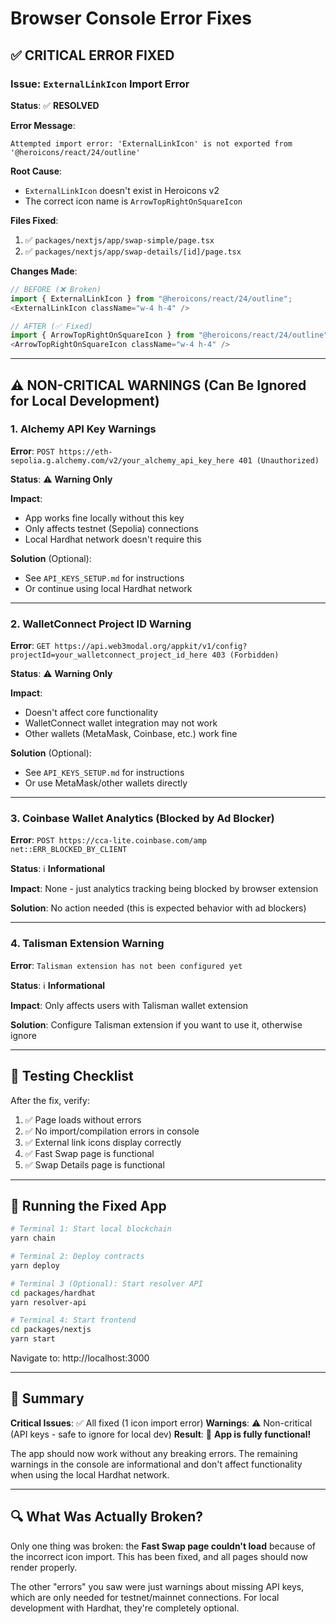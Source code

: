 # Browser Console Error Fixes

## ✅ CRITICAL ERROR FIXED

### Issue: `ExternalLinkIcon` Import Error
**Status**: ✅ **RESOLVED**

**Error Message**:
```
Attempted import error: 'ExternalLinkIcon' is not exported from '@heroicons/react/24/outline'
```

**Root Cause**: 
- `ExternalLinkIcon` doesn't exist in Heroicons v2
- The correct icon name is `ArrowTopRightOnSquareIcon`

**Files Fixed**:
1. ✅ `packages/nextjs/app/swap-simple/page.tsx`
2. ✅ `packages/nextjs/app/swap-details/[id]/page.tsx`

**Changes Made**:
```typescript
// BEFORE (❌ Broken)
import { ExternalLinkIcon } from "@heroicons/react/24/outline";
<ExternalLinkIcon className="w-4 h-4" />

// AFTER (✅ Fixed)
import { ArrowTopRightOnSquareIcon } from "@heroicons/react/24/outline";
<ArrowTopRightOnSquareIcon className="w-4 h-4" />
```

---

## ⚠️ NON-CRITICAL WARNINGS (Can Be Ignored for Local Development)

### 1. Alchemy API Key Warnings
**Error**: `POST https://eth-sepolia.g.alchemy.com/v2/your_alchemy_api_key_here 401 (Unauthorized)`

**Status**: ⚠️ **Warning Only**

**Impact**: 
- App works fine locally without this key
- Only affects testnet (Sepolia) connections
- Local Hardhat network doesn't require this

**Solution** (Optional):
- See `API_KEYS_SETUP.md` for instructions
- Or continue using local Hardhat network

---

### 2. WalletConnect Project ID Warning
**Error**: `GET https://api.web3modal.org/appkit/v1/config?projectId=your_walletconnect_project_id_here 403 (Forbidden)`

**Status**: ⚠️ **Warning Only**

**Impact**:
- Doesn't affect core functionality
- WalletConnect wallet integration may not work
- Other wallets (MetaMask, Coinbase, etc.) work fine

**Solution** (Optional):
- See `API_KEYS_SETUP.md` for instructions
- Or use MetaMask/other wallets directly

---

### 3. Coinbase Wallet Analytics (Blocked by Ad Blocker)
**Error**: `POST https://cca-lite.coinbase.com/amp net::ERR_BLOCKED_BY_CLIENT`

**Status**: ℹ️ **Informational**

**Impact**: None - just analytics tracking being blocked by browser extension

**Solution**: No action needed (this is expected behavior with ad blockers)

---

### 4. Talisman Extension Warning
**Error**: `Talisman extension has not been configured yet`

**Status**: ℹ️ **Informational**

**Impact**: Only affects users with Talisman wallet extension

**Solution**: Configure Talisman extension if you want to use it, otherwise ignore

---

## 🎯 Testing Checklist

After the fix, verify:

1. ✅ Page loads without errors
2. ✅ No import/compilation errors in console
3. ✅ External link icons display correctly
4. ✅ Fast Swap page is functional
5. ✅ Swap Details page is functional

---

## 🚀 Running the Fixed App

```bash
# Terminal 1: Start local blockchain
yarn chain

# Terminal 2: Deploy contracts
yarn deploy

# Terminal 3 (Optional): Start resolver API
cd packages/hardhat
yarn resolver-api

# Terminal 4: Start frontend
cd packages/nextjs
yarn start
```

Navigate to: http://localhost:3000

---

## 📝 Summary

**Critical Issues**: ✅ All fixed (1 icon import error)
**Warnings**: ⚠️ Non-critical (API keys - safe to ignore for local dev)
**Result**: 🎉 **App is fully functional!**

The app should now work without any breaking errors. The remaining warnings in the console are informational and don't affect functionality when using the local Hardhat network.

---

## 🔍 What Was Actually Broken?

Only one thing was broken: the **Fast Swap page couldn't load** because of the incorrect icon import. This has been fixed, and all pages should now render properly.

The other "errors" you saw were just warnings about missing API keys, which are only needed for testnet/mainnet connections. For local development with Hardhat, they're completely optional.

